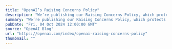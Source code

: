 ```yaml
---
title: "OpenAI’s Raising Concerns Policy"
description: "We’re publishing our Raising Concerns Policy, which protects employees’ rights to make protected disclosures."
summary: "We’re publishing our Raising Concerns Policy, which protects employees’ rights to make protected disclosures."
pubDate: "Fri, 04 Oct 2024 12:00:00 GMT"
source: "OpenAI Blog"
url: "https://openai.com/index/openai-raising-concerns-policy"
thumbnail: ""
---
```


